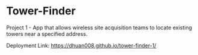 # Tower-Finder
Project 1 - App that allows wireless site acquisition teams to locate existing towers near a specified address.

Deployment Link: https://dhuan008.github.io/tower-finder-1/
